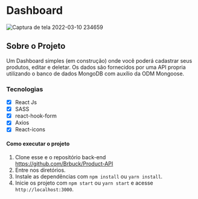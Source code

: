 # Dashboard

![Captura de tela 2022-03-10 234659](https://user-images.githubusercontent.com/62665590/157792514-4854e9ff-be51-4c55-a4b9-44cb8cc90673.png)

## Sobre o Projeto

Um Dashboard simples (em construção) onde você poderá cadastrar seus produtos, editar e deletar.
Os dados são fornecidos por uma API propria utilizando o banco de dados MongoDB com auxílio da ODM Mongoose.

### Tecnologias

- [x] React Js
- [x] SASS
- [x] react-hook-form
- [x] Axios
- [x] React-icons

#### Como executar o projeto

1. Clone esse e o repositório back-end https://github.com/Brbuck/Product-API
2. Entre nos diretórios.
3. Instale as dependências com `npm install` ou `yarn install`.
4. Inicie os projeto com `npm start` ou `yarn start` e acesse `http://localhost:3000`.
